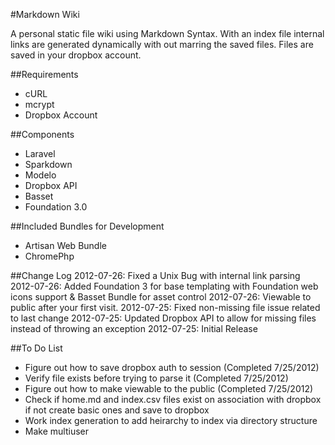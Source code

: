 #Markdown Wiki

A personal static file wiki using Markdown Syntax.  With an index file internal links are generated dynamically with out marring the saved files.  Files are saved in your dropbox account.

##Requirements
* cURL
* mcrypt
* Dropbox Account

##Components
* Laravel
* Sparkdown
* Modelo
* Dropbox API
* Basset
* Foundation 3.0

##Included Bundles for Development
* Artisan Web Bundle
* ChromePhp

##Change Log
2012-07-26: Fixed a Unix Bug with internal link parsing
2012-07-26: Added Foundation 3 for base templating with Foundation web icons support & Basset Bundle for asset control
2012-07-26: Viewable to public after your first visit.
2012-07-25: Fixed non-missing file issue related to last change
2012-07-25: Updated Dropbox API to allow for missing files instead of throwing an exception
2012-07-25: Initial Release

##To Do List
* Figure out how to save dropbox auth to session (Completed 7/25/2012)
* Verify file exists before trying to parse it (Completed 7/25/2012)
* Figure out how to make viewable to the public (Completed 7/25/2012)
* Check if  home.md and index.csv files exist on association with dropbox if not create basic ones and save to dropbox
* Work index generation to add heirarchy to index via directory structure
* Make multiuser

